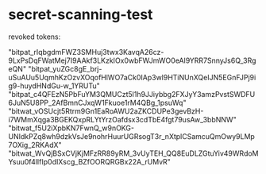# secret-scanning-test

revoked tokens:

"bitpat_rIqbgdmFWZ3SMHuj3twx3KavqA26cz-9LxPsDqFWatMej7I9AAkf3LKzkIOx0wbFWJmWO0eAl9YRR7SnnyJs6Q_3RgeQN"
"bitpat_yuZGc8gE_brj-uSuAUu5UqmhKzOzvXOqofHlWO7aCk0IAp3wl9HTiNUnXQeIJN5EGnFJPj9ig9-huydHNdGu-w_1YRUTu"
"bitpat_c4QFEzN5PbFuYM3QMUCzt5l1h9JJiybbg2FXJyY3amzPvstSWDFU6JuN5U8PP_2AfBmnCJxqW1Fkuoe1rM4QBg_1psuWq"
"bitwat_vOSUcjt5Rtrm9Gn1EaRoAWU2aZKCDUPe3gevBzH-i7WMmXqga3BGEKQxpRLYtYrzOafdsx3cdTbE4fgt79usAw_3bbNNW"
"bitwat_f5U2iXpbKN7FwnQ_w9nOKG-UNIdkPZq8wh9dzkVsJe9nohrHuurUGRsogT3r_nXtplCSamcuQmOwy9LMp7OXig_2RKAdX"
"bitwat_WvQjBSxCVjKjMFzRR89yRM_3vUyTEH_QQ8EuDLZGtuYiv49WRdoMYsuu0f4lIfIp0dIXscg_BZfOORQRGBx22A_rUMvR"
